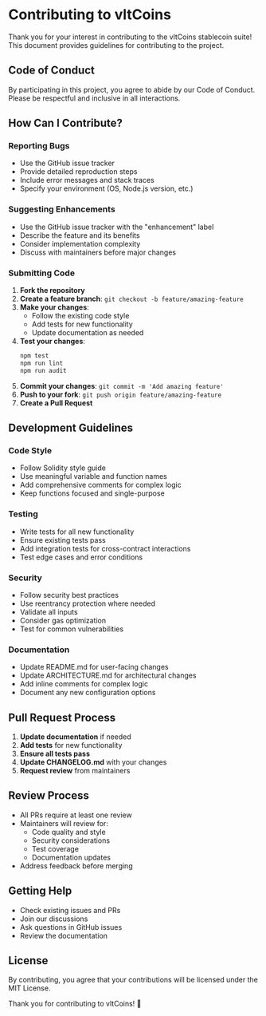 # Contributing to vltCoins

Thank you for your interest in contributing to the vltCoins stablecoin suite! This document provides guidelines for contributing to the project.

## Code of Conduct

By participating in this project, you agree to abide by our Code of Conduct. Please be respectful and inclusive in all interactions.

## How Can I Contribute?

### Reporting Bugs

- Use the GitHub issue tracker
- Provide detailed reproduction steps
- Include error messages and stack traces
- Specify your environment (OS, Node.js version, etc.)

### Suggesting Enhancements

- Use the GitHub issue tracker with the "enhancement" label
- Describe the feature and its benefits
- Consider implementation complexity
- Discuss with maintainers before major changes

### Submitting Code

1. **Fork the repository**
2. **Create a feature branch**: `git checkout -b feature/amazing-feature`
3. **Make your changes**:
   - Follow the existing code style
   - Add tests for new functionality
   - Update documentation as needed
4. **Test your changes**:
   ```bash
   npm test
   npm run lint
   npm run audit
   ```
5. **Commit your changes**: `git commit -m 'Add amazing feature'`
6. **Push to your fork**: `git push origin feature/amazing-feature`
7. **Create a Pull Request**

## Development Guidelines

### Code Style

- Follow Solidity style guide
- Use meaningful variable and function names
- Add comprehensive comments for complex logic
- Keep functions focused and single-purpose

### Testing

- Write tests for all new functionality
- Ensure existing tests pass
- Add integration tests for cross-contract interactions
- Test edge cases and error conditions

### Security

- Follow security best practices
- Use reentrancy protection where needed
- Validate all inputs
- Consider gas optimization
- Test for common vulnerabilities

### Documentation

- Update README.md for user-facing changes
- Update ARCHITECTURE.md for architectural changes
- Add inline comments for complex logic
- Document any new configuration options

## Pull Request Process

1. **Update documentation** if needed
2. **Add tests** for new functionality
3. **Ensure all tests pass**
4. **Update CHANGELOG.md** with your changes
5. **Request review** from maintainers

## Review Process

- All PRs require at least one review
- Maintainers will review for:
  - Code quality and style
  - Security considerations
  - Test coverage
  - Documentation updates
- Address feedback before merging

## Getting Help

- Check existing issues and PRs
- Join our discussions
- Ask questions in GitHub issues
- Review the documentation

## License

By contributing, you agree that your contributions will be licensed under the MIT License.

Thank you for contributing to vltCoins! 🚀 